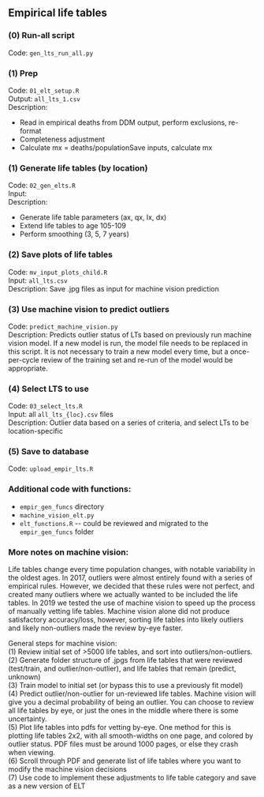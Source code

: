## Empirical life tables  

### (0) Run-all script  
Code: `gen_lts_run_all.py`  

### (1) Prep  
Code: `01_elt_setup.R`  
Output: `all_lts_1.csv`  
Description:

* Read in empirical deaths from DDM output, perform exclusions, re-format
* Completeness adjustment
* Calculate mx = deaths/populationSave inputs, calculate mx

### (1) Generate life tables (by location)  
Code: `02_gen_elts.R`  
Input:   
Description:  

* Generate life table parameters (ax, qx, lx, dx)
* Extend life tables to age 105-109
* Perform smoothing (3, 5, 7 years)

### (2) Save plots of life tables  
Code: `mv_input_plots_child.R`  
Input: `all_lts.csv`  
Description: Save .jpg files as input for machine vision prediction  

### (3) Use machine vision to predict outliers  
Code: `predict_machine_vision.py`  
Description: Predicts outlier status of LTs based on previously run machine vision model. If a new model is run, the model file needs to be replaced in this script. It is not necessary to train a new model every time, but a once-per-cycle review of the training set and re-run of the model would be appropriate.  

### (4) Select LTS to use  
Code: `03_select_lts.R`  
Input: all `all_lts_{loc}.csv` files  
Description: Outlier data based on a series of criteria, and select LTs to be location-specific

### (5) Save to database   
Code: `upload_empir_lts.R`  



### Additional code with functions:  
* `empir_gen_funcs` directory  
* `machine_vision_elt.py`  
* `elt_functions.R` -- could be reviewed and migrated to the `empir_gen_funcs` folder


### More notes on machine vision:

Life tables change every time population changes, with notable variability in the oldest ages. In 2017, outliers were almost entirely found with a series of empirical rules. However, we decided that these rules were not perfect, and created many outliers where we actually wanted to be included the life tables. In 2019 we tested the use of machine vision to speed up the process of manually vetting life tables. Machine vision alone did not produce satisfactory accuracy/loss, however, sorting life tables into likely outliers and likely non-outliers made the review by-eye faster.  

General steps for machine vision:  
(1) Review initial set of >5000 life tables, and sort into outliers/non-outliers. 
(2) Generate folder structure of .jpgs from life tables that were reviewed (test/train, and outlier/non-outlier), and life tables that remain (predict, unknown)   
(3) Train model to initial set (or bypass this to use a previously fit model)   
(4) Predict outlier/non-outlier for un-reviewed life tables. Machine vision will give you a decimal probability of being an outlier. You can choose to review all life tables by eye, or just the ones in the middle where there is some uncertainty.   
(5) Plot life tables into pdfs for vetting by-eye. One method for this is plotting life tables 2x2, with all smooth-widths on one page, and colored by outlier status. PDF files must be around 1000 pages, or else they crash when viewing.    
(6) Scroll through PDF and generate list of life tables where you want to modify the machine vision decisions  
(7) Use code to implement these adjustments to life table category and save as a new version of ELT   
